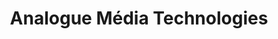 ---
title: "Analogue Média Technologies"
url: /montreal/analogue-media-technologies/
shop: music
---